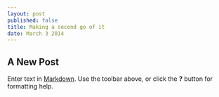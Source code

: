 ```yaml
---
layout: post
published: false
title: Making a second go of it
date: March 3 2014
---
```


## A New Post

Enter text in [Markdown](http://daringfireball.net/projects/markdown/). Use the toolbar above, or click the **?** button for formatting help.